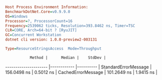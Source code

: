 ```ini

Host Process Environment Information:
BenchmarkDotNet.Core=v0.9.9.0
OS=Windows
Processor=?, ProcessorCount=16
Frequency=2539062 ticks, Resolution=393.8462 ns, Timer=TSC
CLR=CORE, Arch=64-bit ? [RyuJIT]
GC=Concurrent Workstation
dotnet cli version: 1.0.0-preview2-003131

Type=ResourceStringsAccess  Mode=Throughput  

```
               Method |      Median |    StdDev |
--------------------- |------------ |---------- |
 StandardErrorMessage | 156.0498 ns | 0.5012 ns |
   CachedErrorMessage | 101.2649 ns | 1.9415 ns |
